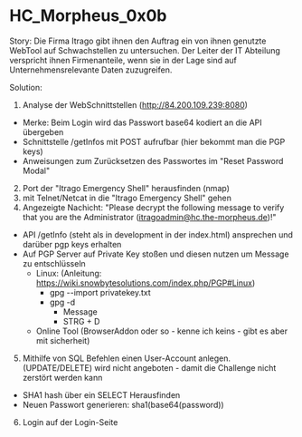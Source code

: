 # HC_Morpheus_0x0b
Story:
Die Firma Itrago gibt ihnen den Auftrag ein von ihnen genutzte WebTool auf Schwachstellen zu untersuchen.
Der Leiter der IT Abteilung verspricht ihnen Firmenanteile, wenn sie in der Lage sind auf Unternehmensrelevante Daten zuzugreifen.

Solution:
1. Analyse der WebSchnittstellen (http://84.200.109.239:8080)
  - Merke: Beim Login wird das Passwort base64 kodiert an die API übergeben
  - Schnittstelle /getInfos mit POST aufrufbar (hier bekommt man die PGP keys)
  - Anweisungen zum Zurücksetzen des Passwortes im "Reset Password Modal"
2. Port der "Itrago Emergency Shell" herausfinden (nmap)
3. mit Telnet/Netcat in die "Itrago Emergency Shell" gehen
4. Angezeigte Nachicht: "Please decrypt the following message to verify that you are the Administrator (itragoadmin@hc.the-morpheus.de)!"
  - API /getInfo (steht als in development in der index.html) ansprechen und darüber pgp keys erhalten
  - Auf PGP Server auf Private Key stoßen und diesen nutzen um Message zu entschlüsseln
    - Linux: (Anleitung: https://wiki.snowbytesolutions.com/index.php/PGP#Linux)
      - gpg --import privatekey.txt
      - gpg -d
        - Message
        - STRG + D
    - Online Tool (BrowserAddon oder so - kenne ich keins - gibt es aber mit sicherheit)
5. Mithilfe von SQL Befehlen einen User-Account anlegen. (UPDATE/DELETE) wird nicht angeboten - damit die Challenge nicht zerstört werden kann
  - SHA1 hash über ein SELECT Herausfinden
  - Neuen Passwort generieren: sha1(base64(password))
6. Login auf der Login-Seite
